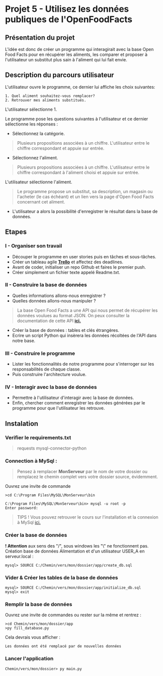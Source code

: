 
# Projet 5 - Utilisez les données publiques de l'OpenFoodFacts

## Présentation du projet

L'idée est donc de créer un programme qui interagirait avec la base Open Food Facts pour en récupérer les aliments, 
les comparer et proposer à l'utilisateur un substitut plus sain à l'aliment qui lui fait envie.

## Description du parcours utilisateur

L'utilisateur ouvre le programme, ce dernier lui affiche les choix suivantes:
```
1. Quel aliment souhaitez-vous remplacer?
2. Retrouver mes aliments substitués.
```
L'utilisateur sélectionne 1.   

Le programme pose les questions suivantes à l'utilisateur et ce dernier sélectionne les réponses :
* Sélectionnez la catégorie. 
> Plusieurs propositions associées à un chiffre. L'utilisateur entre le chiffre correspondant et appuie sur entrée.

* Sélectionnez l'aliment. 
> Plusieurs propositions associées à un chiffre. L'utilisateur entre le chiffre correspondant à l'aliment choisi et appuie sur entrée.

L'utilisateur sélectionne l'aliment.
>Le programme propose un substitut, sa description, un magasin ou l'acheter (le cas échéant) et un lien vers la page d'Open Food Facts concernant cet aliment.

* L'utilisateur a alors la possibilité d'enregistrer le résultat dans la base de données.


## Etapes

### I - Organiser son travail

* Découper le programme en user stories puis en tâches et sous-tâches.  
* Créer un tableau agile [**Trello**](https://trello.com/) et affectez des deadlines.  
* Avant de coder, initialiser un repo Github et faires le premier push.  
* Créer simplement un fichier texte appelé Readme.txt.  

### II - Construire la base de données

* Quelles informations allons-nous enregistrer ? 
* Quelles données allons-nous manipuler ?
>La base Open Food Facts a une API qui nous permet de récupérer les données voulues au format JSON.
On peux consulter la documentation de cette API [**ici.**](http://en.wiki.openfoodfacts.org/API)
* Créer la base de données : tables et clés étrangères.  
* Ecrire un script Python qui insèrera les données récoltées de l'API dans notre base.  

### III - Construire le programme

* Lister les fonctionnalités de notre programme pour s'interroger sur les responsabilités de chaque classe. 
* Puis construire l'architecture voulue.

### IV - Interagir avec la base de données 

* Permettre à l'utilisateur d'interagir avec la base de données.
* Enfin, chercher comment enregistrer les données générées par le programme pour que l'utilisateur les retrouve.

## Instalation
### Verifier le requirements.txt
>requests
mysql-connector-python

### Connection à MySql :
>Pensez à remplacer **MonServeur** par le nom de votre dossier ou 
remplacez le chemin complet vers votre dossier source, évidemment.

Ouvrez une invite de commande
```
>cd C:\Program Files\MySQL\MonServeur\bin
```
```
C:\Program Files\MySQL\MonServeur\bin> mysql -u root -p
Enter password:
```
> TIPS !
> Vous pouvez retrouver le cours sur l'installation et la connexion à MySql [ici.](https://openclassrooms.com/fr/courses/1959476-administrez-vos-bases-de-donnees-avec-mysql/1959969-installez-mysql)
### Créer la base de données
**! Attention** aux sens des "/", sous windows les "\\" ne fonctionnent pas.
Création base de données Alimentation et d'un utilisateur USER_A en serveur.local  :
```
mysql> SOURCE C:/Chemin/vers/mon/dossier/app/create_db.sql
```
### Vider & Créer les tables de la base de données
```
mysql> SOURCE C:/Chemin/vers/mon/dossier/app/initialize_db.sql
mysql> exit
```
### Remplir la base de données
Ouvrez une invite de commandes ou rester sur la même et rentrez :
```
>cd Chemin/vers/mon/dossier/app
>py fill_database.py
```
Cela devrais vous afficher :
```
Les données ont été remplacé par de nouvelles données
```
### Lancer l'application
```
Chemin/vers/mon/dossier> py main.py
```
